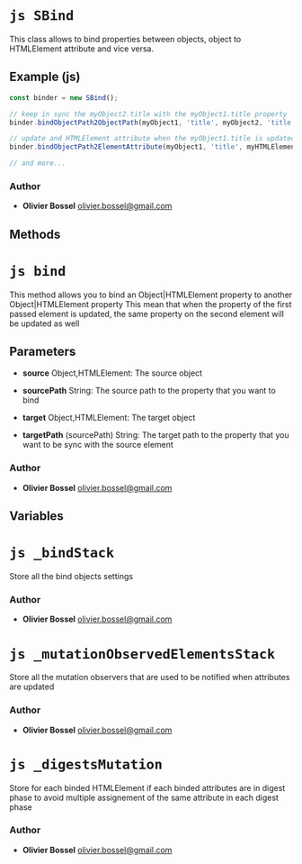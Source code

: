 


<!-- @namespace    sugar.js.class -->
<!-- @name    SBind -->

# ```js SBind ```


This class allows to bind properties between objects, object to HTMLElement attribute and vice versa.



## Example (js)

```js
const binder = new SBind();

// keep in sync the myObject2.title with the myObject1.title property
binder.bindObjectPath2ObjectPath(myObject1, 'title', myObject2, 'title');

// update and HTMLElement attribute when the myObject1.title is updated
binder.bindObjectPath2ElementAttribute(myObject1, 'title', myHTMLElement, 'title');

// and more...
```


### Author
- **Olivier Bossel** <a href="mailto:olivier.bossel@gmail.com">olivier.bossel@gmail.com</a> 


## Methods



<!-- @name    bind -->

# ```js bind ```


This method allows you to bind an Object|HTMLElement property to another Object|HTMLElement property
This mean that when the property of the first passed element is updated, the same property on the second
element will be updated as well

## Parameters

- **source**  Object,HTMLElement: The source object

- **sourcePath**  String: The source path to the property that you want to bind

- **target**  Object,HTMLElement: The target object

- **targetPath** (sourcePath) String: The target path to the property that you want to be sync with the source element




### Author
- **Olivier Bossel** <a href="mailto:olivier.bossel@gmail.com">olivier.bossel@gmail.com</a> 


## Variables



<!-- @name    _bindStack -->

# ```js _bindStack ```


Store all the bind objects settings



### Author
- **Olivier Bossel** <a href="mailto:olivier.bossel@gmail.com">olivier.bossel@gmail.com</a> 




<!-- @name    _mutationObservedElementsStack -->

# ```js _mutationObservedElementsStack ```


Store all the mutation observers that are used to
be notified when attributes are updated



### Author
- **Olivier Bossel** <a href="mailto:olivier.bossel@gmail.com">olivier.bossel@gmail.com</a> 




<!-- @name    _digestsMutation -->

# ```js _digestsMutation ```


Store for each binded HTMLElement if each binded attributes are
in digest phase to avoid multiple assignement of the same attribute
in each digest phase



### Author
- **Olivier Bossel** <a href="mailto:olivier.bossel@gmail.com">olivier.bossel@gmail.com</a> 

